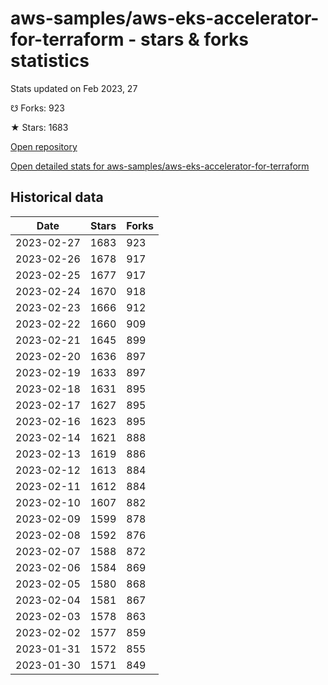 # aws-samples/aws-eks-accelerator-for-terraform - stars & forks statistics

Stats updated on Feb 2023, 27

☋ Forks: 923

★ Stars: 1683

[Open repository](https://github.com/aws-samples/aws-eks-accelerator-for-terraform)

[Open detailed stats for aws-samples/aws-eks-accelerator-for-terraform](https://reviewgithub.com/rep/aws-samples/aws-eks-accelerator-for-terraform)

## Historical data
| Date | Stars | Forks |
|------|-------|-------|
| 2023-02-27 | 1683 | 923 | 
| 2023-02-26 | 1678 | 917 | 
| 2023-02-25 | 1677 | 917 | 
| 2023-02-24 | 1670 | 918 | 
| 2023-02-23 | 1666 | 912 | 
| 2023-02-22 | 1660 | 909 | 
| 2023-02-21 | 1645 | 899 | 
| 2023-02-20 | 1636 | 897 | 
| 2023-02-19 | 1633 | 897 | 
| 2023-02-18 | 1631 | 895 | 
| 2023-02-17 | 1627 | 895 | 
| 2023-02-16 | 1623 | 895 | 
| 2023-02-14 | 1621 | 888 | 
| 2023-02-13 | 1619 | 886 | 
| 2023-02-12 | 1613 | 884 | 
| 2023-02-11 | 1612 | 884 | 
| 2023-02-10 | 1607 | 882 | 
| 2023-02-09 | 1599 | 878 | 
| 2023-02-08 | 1592 | 876 | 
| 2023-02-07 | 1588 | 872 | 
| 2023-02-06 | 1584 | 869 | 
| 2023-02-05 | 1580 | 868 | 
| 2023-02-04 | 1581 | 867 | 
| 2023-02-03 | 1578 | 863 | 
| 2023-02-02 | 1577 | 859 | 
| 2023-01-31 | 1572 | 855 | 
| 2023-01-30 | 1571 | 849 | 

